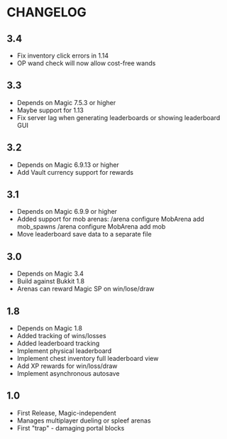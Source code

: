 # CHANGELOG

## 3.4

 - Fix inventory click errors in 1.14
 - OP wand check will now allow cost-free wands

## 3.3

 - Depends on Magic 7.5.3 or higher
 - Maybe support for 1.13
 - Fix server lag when generating leaderboards or showing leaderboard GUI

## 3.2

 - Depends on Magic 6.9.13 or higher
 - Add Vault currency support for rewards

## 3.1

 - Depends on Magic 6.9.9 or higher
 - Added support for mob arenas:
   /arena configure MobArena add mob_spawns
   /arena configure MobArena add mob
 - Move leaderboard save data to a separate file

## 3.0
 - Depends on Magic 3.4
 - Build against Bukkit 1.8
 - Arenas can reward Magic SP on win/lose/draw

## 1.8

 - Depends on Magic 1.8
 - Added tracking of wins/losses
 - Added leaderboard tracking
 - Implement physical leaderboard
 - Implement chest inventory full leaderboard view
 - Add XP rewards for win/loss/draw
 - Implement asynchronous autosave

## 1.0

 - First Release, Magic-independent
 - Manages multiplayer dueling or spleef arenas
 - First "trap" - damaging portal blocks
